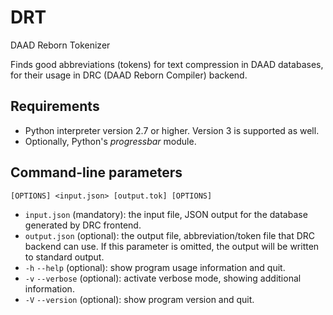 # DRT

DAAD Reborn Tokenizer

Finds good abbreviations (tokens) for text compression in DAAD databases, for their usage in DRC (DAAD Reborn Compiler) backend.


## Requirements

- Python interpreter version 2.7 or higher. Version 3 is supported as well.
- Optionally, Python's _progressbar_ module.


## Command-line parameters

```
[OPTIONS] <input.json> [output.tok] [OPTIONS]
```

- `input.json` (mandatory): the input file, JSON output for the database generated by DRC frontend.
- `output.json` (optional): the output file, abbreviation/token file that DRC backend can use. If this parameter is omitted, the output will be written to standard output.
- `-h` `--help` (optional): show program usage information and quit.
- `-v` `--verbose` (optional): activate verbose mode, showing additional information.
- `-V` `--version` (optional): show program version and quit.
